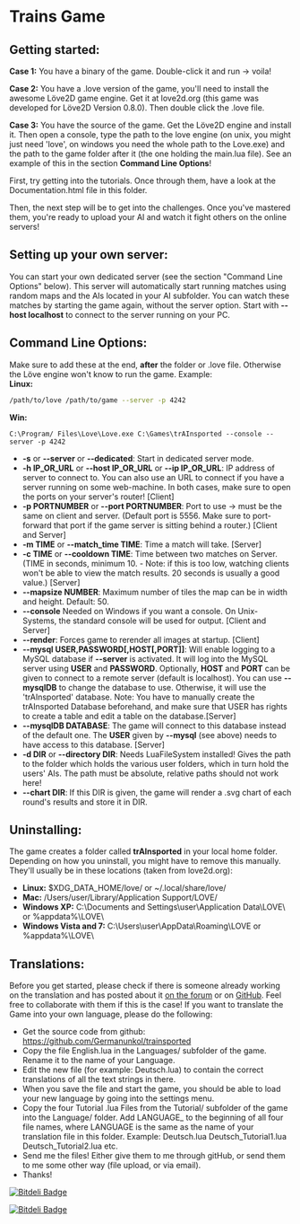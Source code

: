 Trains Game
==============================

Getting started:
------------------------------
**Case 1:** You have a binary of the game. Double-click it and run -> voila!

**Case 2:** You have a .love version of the game, you'll need to install the awesome Löve2D game engine. Get it at love2d.org (this game was developed for Löve2D Version 0.8.0). Then double click the .love file.

**Case 3:** You have the source of the game. Get the Löve2D engine and install it. Then open a console, type the path to the love engine (on unix, you might just need 'love', on windows you need the whole path to the Love.exe) and the path to the game folder after it (the one holding the main.lua file). See an example of this in the section **Command Line Options**!

First, try getting into the tutorials. Once through them, have a look at the Documentation.html file in this folder.

Then, the next step will be to get into the challenges. Once you've mastered them, you're ready to upload your AI and watch it fight others on the online servers!

Setting up your own server:
------------------------------
You can start your own dedicated server (see the section "Command Line Options" below). 
This server will automatically start running matches using random maps and the AIs located in your AI subfolder. You can watch these matches by starting the game again, without the server option. Start with **--host localhost** to connect to the server running on your PC.

Command Line Options:
------------------------------
Make sure to add these at the end, __after__ the folder or .love file. Otherwise the Löve engine won't know to run the game.
Example:  
**Linux:**
```bash
/path/to/love /path/to/game --server -p 4242
```
**Win:**
```dos
C:\Program/ Files\Love\Love.exe C:\Games\trAInsported --console --server -p 4242
```
- **-s** or **--server** or **--dedicated**: Start in dedicated server mode.
- **-h IP_OR_URL** or **--host IP_OR_URL** or **--ip IP_OR_URL**: IP address of server to connect to. You can also use an URL to connect if you have a server running on some web-machine. In both cases, make sure to open the ports on your server's router! [Client]
- **-p PORTNUMBER** or **--port PORTNUMBER**:  Port to use -> must be the same on client and server. (Default port is 5556. Make sure to port-forward that port if the game server is sitting behind a router.) [Client and Server]
- **-m TIME** or **--match_time TIME**: Time a match will take. [Server]
- **-c TIME** or **--cooldown TIME**: Time between two matches on Server. (TIME in seconds, minimum 10. - Note: if this is too low, watching clients won't be able to view the match results. 20 seconds is usually a good value.) [Server]
- **--mapsize NUMBER**: Maximum number of tiles the map can be in width and height. Default: 50.
- **--console** Needed on Windows if you want a console. On Unix-Systems, the standard console will be used for output. [Client and Server]
- **--render**: Forces game to rerender all images at startup. [Client]
- **--mysql USER,PASSWORD[,HOST[,PORT]]**: Will enable logging to a MySQL database if **--server** is activated. It will log into the MySQL server using **USER** and **PASSWORD**. Optionally, **HOST** and **PORT** can be given to connect to a remote server (default is localhost). You can use **--mysqlDB** to change the database to use. Otherwise, it will use the 'trAInsported' database. Note: You have to manually create the trAInsported Database beforehand, and make sure that USER has rights to create a table and edit a table on the database.[Server]
- **--mysqlDB DATABASE**: The game will connect to this database instead of the default one. The **USER** given by **--mysql** (see above) needs to have access to this database. [Server]
- **-d DIR** or **--directory DIR**: Needs LuaFileSystem installed! Gives the path to the folder which holds the various user folders, which in turn hold the users' AIs. The path must be absolute, relative paths should not work here!
- **--chart DIR**: If this DIR is given, the game will render a .svg chart of each round's results and store it in DIR.

Uninstalling:
------------------------------
The game creates a folder called **trAInsported** in your local home folder. Depending on how you uninstall, you might have to remove this manually. They'll usually be in these locations (taken from love2d.org):
- **Linux:** $XDG\_DATA\_HOME/love/ or ~/.local/share/love/
- **Mac:** /Users/user/Library/Application Support/LOVE/ 
- **Windows XP:** C:\Documents and Settings\user\Application Data\LOVE\ or %appdata%\LOVE\
- **Windows Vista and 7:** C:\Users\user\AppData\Roaming\LOVE or %appdata%\LOVE\

Translations:
------------------------------
Before you get started, please check if there is someone already working on the translation and has posted about it [on the forum](http://www.indiedb.com/games/trainsported/forum) or on [GitHub](https://github.com/Germanunkol/trainsported/issues). Feel free to collaborate with them if this is the case!
If you want to translate the Game into your own language, please do the following:
- Get the source code from github: https://github.com/Germanunkol/trainsported
- Copy the file English.lua in the Languages/ subfolder of the game. Rename it to the name of your Language.
- Edit the new file (for example: Deutsch.lua) to contain the correct translations of all the text strings in there.
- When you save the file and start the game, you should be able to load your new language by going into the settings menu.
- Copy the four Tutorial .lua Files from the Tutorial/ subfolder of the game into the Language/ folder. Add LANGUAGE_ to the beginning of all four file names, where LANGUAGE is the same as the name of your translation file in this folder. Example: Deutsch.lua Deutsch\_Tutorial1.lua Deutsch\_Tutorial2.lua etc.
- Send me the files! Either give them to me through gitHub, or send them to me some other way (file upload, or via email).
- Thanks!


[![Bitdeli Badge](https://d2weczhvl823v0.cloudfront.net/Germanunkol/trainsported/trend.png)](https://bitdeli.com/free "Bitdeli Badge")


[![Bitdeli Badge](https://d2weczhvl823v0.cloudfront.net/Germanunkol/trainsported/trend.png)](https://bitdeli.com/free "Bitdeli Badge")

